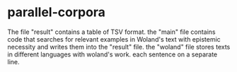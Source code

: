 # parallel-corpora
The file "result" contains a table of TSV format.
the "main" file contains code that searches for relevant examples in Woland's text with epistemic necessity and writes them into the "result" file.
the "woland" file stores texts in different languages with woland's work. each sentence on a separate line.
